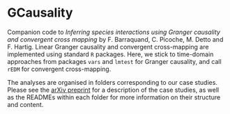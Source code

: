# GCausality

Companion code to *Inferring species interactions using Granger causality and convergent cross mapping* by F. Barraquand, C. Picoche, M. Detto and F. Hartig. Linear Granger causality and convergent cross-mapping are implemented using standard ``R`` packages. Here, we stick to time-domain approaches from packages ``vars`` and ``lmtest`` for Granger causality, and call ``rEDM`` for convergent cross-mapping. 

The analyses are organised in folders corresponding to our case studies. Please see the [arXiv preprint](http://arxiv.org/abs/1909.00731) for a description of the case studies, as well as the READMEs within each folder for more information on their structure and content. 

